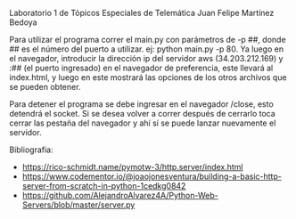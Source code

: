 Laboratorio 1 de Tópicos Especiales de Telemática
Juan Felipe Martínez Bedoya

Para utilizar el programa correr el main.py con parámetros de -p ##, donde ## es el número del puerto a utilizar.
ej: python main.py -p 80.
Ya luego en el navegador, introducir la dirección ip del servidor aws (34.203.212.169) y :## (el puerto ingresado) en el navegador de preferencia, este llevará al index.html, y luego en este mostrará las opciones de los otros archivos que se pueden obtener.

Para detener el programa se debe ingresar en el navegador /close, esto detendrá el socket. Si se desea volver a correr después de cerrarlo toca cerrar las pestaña del navegador y ahí sí se puede lanzar nuevamente el servidor.

Bibliografia:
- https://rico-schmidt.name/pymotw-3/http.server/index.html
- https://www.codementor.io/@joaojonesventura/building-a-basic-http-server-from-scratch-in-python-1cedkg0842
- https://github.com/AlejandroAlvarez4A/Python-Web-Servers/blob/master/server.py